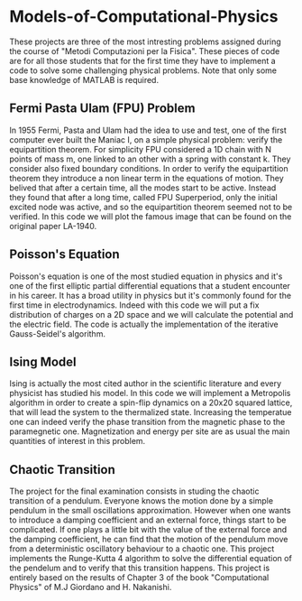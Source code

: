 # Models-of-Computational-Physics

These projects are three of the most intresting problems assigned during the course of "Metodi Computazioni per la Fisica". These pieces of code are for all those students that for the first time they have to implement a code to solve some challenging physical problems. Note that only some base knowledge of MATLAB is required.

## Fermi Pasta Ulam (FPU) Problem
In 1955 Fermi, Pasta and Ulam had the idea to use and test, one of the first computer ever built the Maniac I, on a simple physical problem: verify the equipartition theorem. For simplicity FPU considered a 1D chain with N points of mass m, one linked to an other with a spring with constant k. They consider also fixed boundary conditions.  In order to verify the equipartition theorem they introduce a non linear term in the equations of motion. They belived that after a certain time, all the modes start to be active. Instead they found that after a long time, called FPU Superperiod, only the initial excited node was active, and so the equipartition theorem seemed not to be verified.
In this code we will plot the famous image that can be found on the original paper LA-1940.

## Poisson's Equation
Poisson's equation is one of the most studied equation in physics and it's one of the first elliptic partial differential equations that a student encounter in his career. It has a broad utility in physics but it's commonly found for the first time in electrodynamics. Indeed with this code we will put a fix distribution of charges on a 2D space and we will calculate the potential and the electric field. The code is actually the implementation of the iterative Gauss-Seidel's algorithm.

## Ising Model
Ising is actually the most cited author in the scientific literature and every physicist has studied his model. In this code we will implement a Metropolis algorithm in order to create a spin-flip dynamics on a 20x20 squared lattice, that will lead the system to the thermalized state. Increasing the temperatue one can indeed verify the phase transition from the magnetic phase to the paramegnetic one. Magnetization and energy per site are as usual the main quantities of interest in this problem.

## Chaotic Transition
The project for the final examination consists in studing the chaotic transition of a pendulum. Everyone knows the motion done by a simple pendulum in the small oscillations approximation. However when one wants to introduce a damping coefficient and an external force, things start to be complicated. If one plays a little bit with the value of the external force and the damping coefficient, he can find that the motion of the pendulum move from a deterministic oscillatory behaviour to a chaotic one. This project implements the Runge-Kutta 4 algorithm to solve the differential equation of the pendelum and to verify that this transition happens. This project is entirely based on the results of Chapter 3 of the book "Computational Physics" of M.J Giordano and H. Nakanishi.
